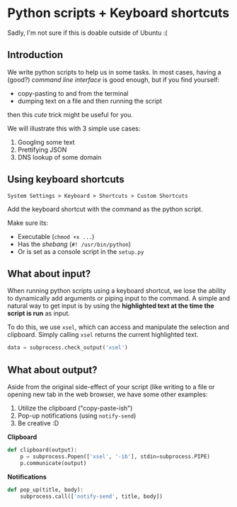 Python scripts + Keyboard shortcuts
===================================

Sadly, I'm not sure if this is doable outside of Ubuntu :(

Introduction
------------

We write python scripts to help us in some tasks. In most cases, having a (good?) _command line interface_ is good enough, but if you find yourself:

* copy-pasting to and from the terminal
* dumping text on a file and then running the script

then this _cute_ trick might be useful for you.

We will illustrate this with 3 simple use cases:

1. Googling some text
2. Prettifying JSON
3. DNS lookup of some domain


Using keyboard shortcuts
------------------

`System Settings > Keyboard > Shortcuts > Custom Shortcuts`

Add the keyboard shortcut with the command as the python script.

Make sure its:

* Executable (`chmod +x ...`)
* Has the _shebang_ (`#! /usr/bin/python`)
* Or is set as a console script in the `setup.py`


What about input?
-----------------

When running python scripts using a keyboard shortcut, we lose the ability to dynamically add arguments or piping input to the command. A simple and natural way to get input is by using the __highlighted text at the time the script is run__ as input.

To do this, we use `xsel`, which can access and manipulate the selection and clipboard. Simply calling `xsel` returns the current highlighted text.

```python
data = subprocess.check_output('xsel')
```

What about output?
------------------
Aside from the original side-effect of your script (like writing to a file or opening new tab in the web browser, we have some other examples:

1. Utilize the clipboard ("copy-paste-ish")
2. Pop-up notifications (using `notify-send`)
3. Be creative :D

__Clipboard__

```python
def clipboard(output):
    p = subprocess.Popen(['xsel', '-ib'], stdin=subprocess.PIPE)
    p.communicate(output)
```

__Notifications__

```python
def pop_up(title, body):
    subprocess.call(['notify-send', title, body])
```
